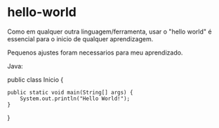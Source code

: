 # hello-world
Como em qualquer outra linguagem/ferramenta, usar o "hello world" é essencial para o inicio de qualquer aprendizagem.

Pequenos ajustes foram necessarios para meu aprendizado.

Java: 

public class Inicio {

    public static void main(String[] args) {
        System.out.println("Hello World!");
    }
}
